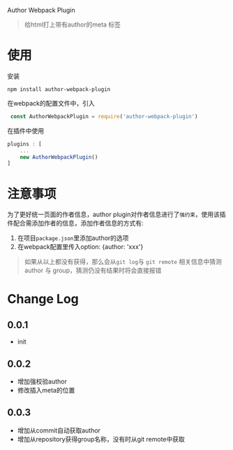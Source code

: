 Author Webpack Plugin
> 给html打上带有author的meta 标签

# 使用
安装
```
npm install author-webpack-plugin
```

在webpack的配置文件中，引入
```javascript
 const AuthorWebpackPlugin = require('author-webpack-plugin')
```
在插件中使用

```javascript
plugins : [
    ...
    new AuthorWebpackPlugin()
]
```

# 注意事项
为了更好统一页面的作者信息，author plugin对作者信息进行了`强约束`，使用该插件配合需添加作者的信息，添加作者信息的方式有:
1. 在项目`package.json`里添加author的选项
2. 在webpack配置里传入option: {author: 'xxx'}

> 如果从以上都没有获得，那么会从`git log`与 `git remote` 相关信息中猜测 author 与 group，猜测仍没有结果时将会直接报错


# Change Log
## 0.0.1

+ init

## 0.0.2

+ 增加强校验author
+ 修改插入meta的位置

## 0.0.3

+ 增加从commit自动获取author
+ 增加从repository获得group名称，没有时从git remote中获取